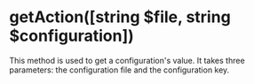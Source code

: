 # getAction([string $file, string $configuration])
This method is used to get a configuration's value. It takes three parameters: the configuration file and the configuration key.
